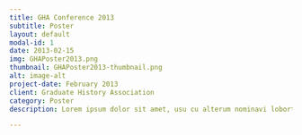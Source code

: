```yaml
---
title: GHA Conference 2013
subtitle: Poster
layout: default
modal-id: 1
date: 2013-02-15
img: GHAPoster2013.png
thumbnail: GHAPoster2013-thumbnail.png
alt: image-alt
project-date: February 2013
client: Graduate History Association
category: Poster
description: Lorem ipsum dolor sit amet, usu cu alterum nominavi lobortis. At duo novum diceret. Tantas apeirian vix et, usu sanctus postulant inciderint ut, populo diceret necessitatibus in vim. Cu eum dicam feugiat noluisse.

---
```

